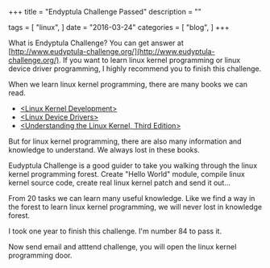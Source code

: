 +++
title = "Endyptula Challenge Passed"
description = ""

tags = [
    "linux",
]
date = "2016-03-24"
categories = [
    "blog",
]
+++

What is Endyptula Challenge? You can get answer at [http://www.eudyptula-challenge.org/](http://www.eudyptula-challenge.org/). If you want to learn linux kernel programming or linux device driver programming, I highly recommend you to finish this challenge.

When we learn linux kernel programming, there are many books we can read.

* [\<Linux Kernel Development\>](http://www.amazon.com/Linux-Kernel-Development-Robert-Love/dp/0672329468/ref=sr_1_1?ie=UTF8&qid=1458812440&sr=8-1&keywords=linux+kernel+development)
* [\<Linux Device Drivers\>](http://www.amazon.com/Linux-Device-Drivers-3rd-Edition/dp/0596005903/ref=pd_bxgy_14_3?ie=UTF8&refRID=1TXM04ZY6GN1PZXPFCCF)
* [\<Understanding the Linux Kernel, Third Edition\>](http://www.amazon.com/Understanding-Linux-Kernel-Third-Edition/dp/0596005652/ref=pd_bxgy_14_2?ie=UTF8&refRID=16X7YFZVM2P5F6A4RY1H)

But for linux kernel programming, there are also many information and knowledge to understand. We always lost in these books.

Eudyptula Challenge is a good guider to take you walking through the linux kernel programming forest. Create "Hello World" module, compile linux kernel source code, create real linux kernel patch and send it out...

From 20 tasks we can learn many useful knowledge. Like we find a way in the forest to learn linux kernel programming, we will never lost in knowledge forest.

I took one year to finish this challenge. I'm number 84 to pass it.

Now send email and atttend challenge, you will open the linux kernel programming door.




